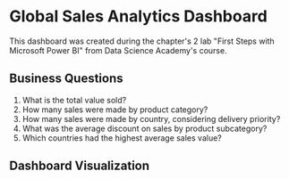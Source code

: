# Global Sales Analytics Dashboard
This dashboard was created during the chapter's 2 lab "First Steps with Microsoft Power BI" from Data Science Academy's course.
## Business Questions
1. What is the total value sold?
2. How many sales were made by product category?
3. How many sales were made by country, considering delivery priority?
4. What was the average discount on sales by product subcategory?
5. Which countries had the highest average sales value?
## Dashboard Visualization
